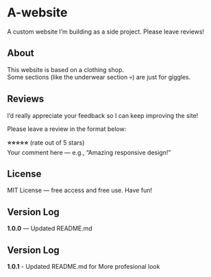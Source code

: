 # A-website
A custom website I’m building as a side project. Please leave reviews!  

## About
This website is based on a clothing shop.  
Some sections (like the underwear section 💀) are just for giggles.  

## Reviews
I’d really appreciate your feedback so I can keep improving the site!  

Please leave a review in the format below:  

**⭐⭐⭐⭐⭐** (rate out of 5 stars)  
Your comment here — e.g., “Amazing responsive design!”  

## License
MIT License — free access and free use. Have fun!  

## Version Log
**1.0.0** — Updated README.md

## Version Log
**1.0.1** - Updated README.md for More profesional look
